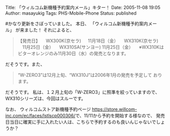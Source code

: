 Title: 「ウィルコム新機種予約案内メール」キター！
Date: 2005-11-08 19:05
Author: masayukig
Tags: PHS-Mobile-Phone
Status: published

\#かなり更新をさぼっていました。
本日、
「ウィルコム新機種予約案内メール」
が来ました！
それによると、

> 【発売日】
> 　WX300K(京セラ) 　 11月18日（金）
> 　WX310K(京セラ) 　11月25日（金）
> 　WX310SA(サンヨー) 11月25日（金）
> 　※WX310Kはビターオレンジのみ11月30日（水）の発売となります。

だそうです。また、

> “W-ZERO3”は12月上旬、“WX310J”は2006年1月の発売を予定して
> おります。

だそうです。
私は、１２月上旬の「W-ZERO3」に照準を絞っていますので、
WX310シリーズは、今回はスルーです。

なお、
ウィルコムストア新機種予約ページ
<https://store.willcom-inc.com/ec/faces/lstlscp000306/>で、11/11から予約を開始する様なので、
発売日当日に確実に手に入れたい人は、こちらで予約するのも良いんじゃないでしょうか？
